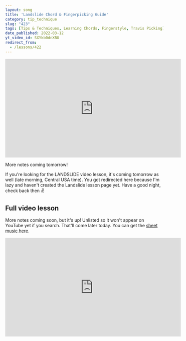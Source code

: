 ```yaml
---
layout: song
title: 'Landslide Chord & Fingerpicking Guide'
category: tip_technique
slug: "423"
tags: [Tips & Techniques, Learning Chords, Fingerstyle, Travis Picking]
date_published: 2022-03-12
yt_video_id: SXYkb0dnXBU
redirect_from:
  - /lessons/422
---
```


<iframe width="560" height="315" src="https://www.youtube.com/embed/{{page.yt_video_id}}" frameborder="0" allow="accelerometer; autoplay; encrypted-media; gyroscope; picture-in-picture" allowfullscreen></iframe>

More notes coming tomorrow!

If you're looking for the LANDSLIDE video lesson, it's coming tomorrow as well (late morning, Central USA time). You got redirected here because I'm lazy and haven't created the Landslide lesson page yet. Have a good night, check back then ✌️

## Full video lesson

More notes coming soon, but it's up! Unlisted so it won't appear on YouTube yet if you search. That'll come later today. You can get the [sheet music here](https://www.musicnotes.com/sheetmusic/mtd.asp?ppn=MN0252563).

<iframe width="560" height="315" src="https://www.youtube.com/embed/vgmR57sS9h8" frameborder="0" allow="accelerometer; autoplay; encrypted-media; gyroscope; picture-in-picture" allowfullscreen></iframe>
